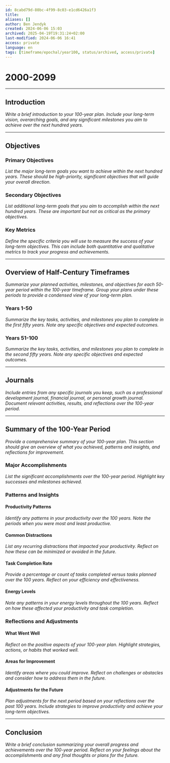 ```yaml
---
id: 8cabd79d-80bc-4f99-8c03-e1cd6426a1f3
title:
aliases: []
author: Ben Jendyk
created: 2024-06-06 15:03
archived: 2025-04-19T19:31:24+02:00
last-modified: 2024-06-06 16:41
access: private
language: en
tags: [timeframe/epochal/year100, status/archived, access/private]
---
```


# 2000-2099

---

## Introduction

*Write a brief introduction to your 100-year plan. Include your long-term vision, overarching goals, and any significant milestones you aim to achieve over the next hundred years.*

---

## Objectives

### Primary Objectives

*List the major long-term goals you want to achieve within the next hundred years. These should be high-priority, significant objectives that will guide your overall direction.*

### Secondary Objectives

*List additional long-term goals that you aim to accomplish within the next hundred years. These are important but not as critical as the primary objectives.*

### Key Metrics

*Define the specific criteria you will use to measure the success of your long-term objectives. This can include both quantitative and qualitative metrics to track your progress and achievements.*

---

## Overview of Half-Century Timeframes

*Summarize your planned activities, milestones, and objectives for each 50-year period within the 100-year timeframe. Group your plans under these periods to provide a condensed view of your long-term plan.*

### Years 1-50

*Summarize the key tasks, activities, and milestones you plan to complete in the first fifty years. Note any specific objectives and expected outcomes.*

### Years 51-100

*Summarize the key tasks, activities, and milestones you plan to complete in the second fifty years. Note any specific objectives and expected outcomes.*

---

## Journals

*Include entries from any specific journals you keep, such as a professional development journal, financial journal, or personal growth journal. Document relevant activities, results, and reflections over the 100-year period.*

---

## Summary of the 100-Year Period

*Provide a comprehensive summary of your 100-year plan. This section should give an overview of what you achieved, patterns and insights, and reflections for improvement.*

### Major Accomplishments

*List the significant accomplishments over the 100-year period. Highlight key successes and milestones achieved.*

### Patterns and Insights

#### Productivity Patterns

*Identify any patterns in your productivity over the 100 years. Note the periods when you were most and least productive.*

#### Common Distractions

*List any recurring distractions that impacted your productivity. Reflect on how these can be minimized or avoided in the future.*

#### Task Completion Rate

*Provide a percentage or count of tasks completed versus tasks planned over the 100 years. Reflect on your efficiency and effectiveness.*

#### Energy Levels

*Note any patterns in your energy levels throughout the 100 years. Reflect on how these affected your productivity and task completion.*

### Reflections and Adjustments

#### What Went Well

*Reflect on the positive aspects of your 100-year plan. Highlight strategies, actions, or habits that worked well.*

#### Areas for Improvement

*Identify areas where you could improve. Reflect on challenges or obstacles and consider how to address them in the future.*

#### Adjustments for the Future

*Plan adjustments for the next period based on your reflections over the past 100 years. Include strategies to improve productivity and achieve your long-term objectives.*

---

## Conclusion

*Write a brief conclusion summarizing your overall progress and achievements over the 100-year period. Reflect on your feelings about the accomplishments and any final thoughts or plans for the future.*